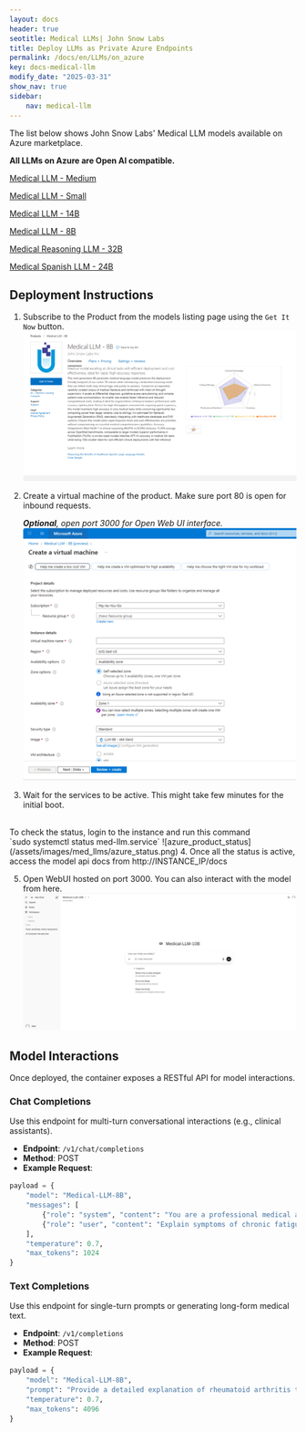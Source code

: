 ```yaml
---
layout: docs
header: true
seotitle: Medical LLMs| John Snow Labs
title: Deploy LLMs as Private Azure Endpoints
permalink: /docs/en/LLMs/on_azure
key: docs-medical-llm
modify_date: "2025-03-31"
show_nav: true
sidebar:
    nav: medical-llm
---
```


The list below shows John Snow Labs' Medical LLM models available on Azure marketplace.

**All LLMs on Azure are Open AI compatible.**

[Medical LLM - Medium](https://azuremarketplace.microsoft.com/en-us/marketplace/apps/johnsnowlabsinc1646051154808.medical_llm_medium?tab=Overview)

[Medical LLM - Small](https://azuremarketplace.microsoft.com/en-us/marketplace/apps/johnsnowlabsinc1646051154808.medical_llm_small?tab=Overview)

[Medical LLM - 14B](https://azuremarketplace.microsoft.com/en-us/marketplace/apps/johnsnowlabsinc1646051154808.medical_llm_14b?tab=Overview)

[Medical LLM - 8B](https://azuremarketplace.microsoft.com/en-us/marketplace/apps/johnsnowlabsinc1646051154808.medical_llm_7b?tab=Overview)

[Medical Reasoning LLM - 32B](https://azuremarketplace.microsoft.com/en-us/marketplace/apps/johnsnowlabsinc1646051154808.medical_reasoning_llm_32b?tab=Overview)

[Medical Spanish LLM - 24B](https://azuremarketplace.microsoft.com/en-us/marketplace/apps/johnsnowlabsinc1646051154808.spanish_medical_llm_24b?tab=Overview)

## Deployment Instructions

1. Subscribe to the Product from the models listing page using the `Get It Now` button.
![azure_subscribe](/assets/images/med_llms/azure_subscribe.png)

2. Create a virtual machine of the product. Make sure port 80 is open for inbound requests.

    ***Optional**, open port 3000 for Open Web UI interface.*
    ![launch_azure_product](/assets/images/med_llms/azure_launch.png)
3. Wait for the services to be active. This might take few minutes for the initial boot.
<br/>
    To check the status, login to the instance and run this command
<br/>
`sudo systemctl status med-llm.service`
    ![azure_product_status](/assets/images/med_llms/azure_status.png)
4. Once all the status is active, access the model api docs from http://INSTANCE_IP/docs


5. Open WebUI hosted on port 3000. You can also interact with the model from here.
    ![azure_open_web_ui](/assets/images/med_llms/azure_open_web.png)

## Model Interactions
Once deployed, the container exposes a RESTful API for model interactions.

### Chat Completions
Use this endpoint for multi-turn conversational interactions (e.g., clinical assistants).

- **Endpoint**: `/v1/chat/completions`
- **Method**: POST
- **Example Request**:

```python
payload = {
    "model": "Medical-LLM-8B",
    "messages": [
        {"role": "system", "content": "You are a professional medical assistant"},
        {"role": "user", "content": "Explain symptoms of chronic fatigue syndrome"}
    ],
    "temperature": 0.7,
    "max_tokens": 1024
}
```

### Text Completions
Use this endpoint for single-turn prompts or generating long-form medical text.

- **Endpoint**: `/v1/completions`
- **Method**: POST
- **Example Request**:
```python
payload = {
    "model": "Medical-LLM-8B",
    "prompt": "Provide a detailed explanation of rheumatoid arthritis treatment",
    "temperature": 0.7,
    "max_tokens": 4096
}
